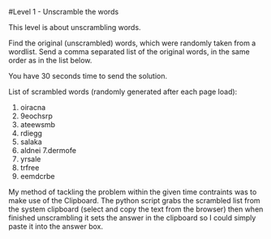 #Level 1 - Unscramble the words
		  	
This level is about unscrambling words.

Find the original (unscrambled) words, which were randomly taken from a wordlist.
Send a comma separated list of the original words, in the same order as in the list below.


You have 30 seconds time to send the solution.
	
	
List of scrambled words (randomly generated after each page load):

1. oiracna
2. 9eochsrp
3. ateewsmb
4. rdiegg
5. salaka
6. aldnei
7.dermofe
8. yrsale
9. trfree
10. eemdcrbe

My method of tackling the problem within the given time contraints was to make use of the Clipboard.  The python script grabs the scrambled list from the system clipboard (select and copy the text from the browser) then when finished unscrambling it sets the answer in the clipboard so I could simply paste it into the answer box. 
